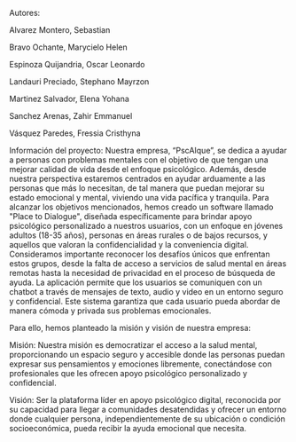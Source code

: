 Autores:

Alvarez Montero, Sebastian 

Bravo Ochante, Marycielo Helen 

Espinoza Quijandria, Oscar Leonardo 

Landauri Preciado, Stephano Mayrzon 

Martinez Salvador, Elena Yohana 

Sanchez Arenas, Zahir Emmanuel

Vásquez Paredes, Fressia Cristhyna

Información del proyecto:
Nuestra empresa, “PscAIque”, se dedica a ayudar a personas con problemas mentales con el objetivo de que tengan una mejorar calidad de vida desde el enfoque psicológico. Además, desde nuestra perspectiva estaremos centrados en ayudar arduamente a las personas  que más lo necesitan, de tal manera que puedan mejorar su estado emocional y mental, viviendo una vida pacífica y tranquila. Para alcanzar los objetivos mencionados, hemos creado un software  llamado "Place to Dialogue", diseñada específicamente para brindar apoyo psicológico personalizado a nuestros usuarios, con un enfoque en jóvenes adultos (18-35 años), personas en áreas rurales o de bajos recursos, y aquellos que valoran la confidencialidad y la conveniencia digital. Consideramos importante reconocer los desafíos únicos que enfrentan estos grupos, desde la falta de acceso a servicios de salud mental en áreas remotas hasta la necesidad de privacidad en el proceso de búsqueda de ayuda. La aplicación permite que los usuarios se comuniquen con un chatbot a través de mensajes de texto, audio y video en un entorno seguro y confidencial. Este sistema garantiza que cada usuario pueda abordar de manera cómoda y privada sus problemas emocionales.

Para ello, hemos planteado la misión y visión de nuestra empresa:

Misión:
Nuestra misión es democratizar el acceso a la salud mental, proporcionando un espacio seguro y accesible donde las personas puedan expresar sus pensamientos y emociones libremente, conectándose con profesionales que les ofrecen apoyo psicológico personalizado y confidencial.

Visión: 
Ser la plataforma líder en apoyo psicológico digital, reconocida por su capacidad para llegar a comunidades desatendidas y ofrecer un entorno donde cualquier persona, independientemente de su ubicación o condición socioeconómica, pueda recibir la ayuda emocional que necesita.
